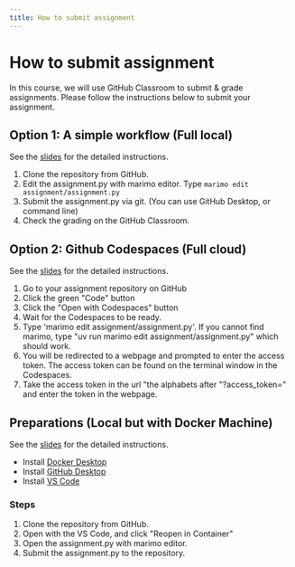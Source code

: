```yaml
---
title: How to submit assignment
---
```





# How to submit assignment

In this course, we will use GitHub Classroom to submit & grade assignments. Please follow the instructions below to submit your assignment.

## Option 1: A simple workflow (Full local)

See the [slides](https://docs.google.com/presentation/d/19Zvrp5kha6ohF4KvTX9W2jodKkfmsOrJfEZtO_Wg0go/edit?usp=sharing) for the detailed instructions.

1. Clone the repository from GitHub.
2. Edit the assignment.py with marimo editor. Type  `marimo edit assignment/assignment.py`
3. Submit the assignment.py via git. (You can use GitHub Desktop, or command line)
4. Check the grading on the GitHub Classroom.

## Option 2: Github Codespaces (Full cloud)

See the [slides](https://docs.google.com/presentation/d/1fVzpsgaMDFTAwNibMSIUrOOfpq6z4LJICoG8i0HvNWc/edit?usp=sharing) for the detailed instructions.

1. Go to your assignment repository on GitHub
2. Click the green "Code" button
3. Click the "Open with Codespaces" button
4. Wait for the Codespaces to be ready.
5. Type 'marimo edit assignment/assignment.py'. If you cannot find marimo, type "uv run marimo edit assignment/assignment.py" which should work.
6. You will be redirected to a webpage and prompted to enter the access token. The access token can be found on the terminal window in the Codespaces.
7. Take the access token in the url "the alphabets after "?access_token=" and enter the token in the webpage.

## Preparations (Local but with Docker Machine)

See the [slides](https://docs.google.com/presentation/d/1fi5x85pW8m37eh5xIJbFrZXihM9K5BxXwmdI85h45AU/edit?usp=sharing) for the detailed instructions.

- Install [Docker Desktop](https://docs.docker.com/desktop/)
- Install [GitHub Desktop](https://desktop.github.com/download/)
- Install [VS Code](https://code.visualstudio.com/download)

### Steps

1. Clone the repository from GitHub.
2. Open with the VS Code, and click "Reopen in Container"
3. Open the assignment.py with marimo editor.
4. Submit the assignment.py to the repository.







